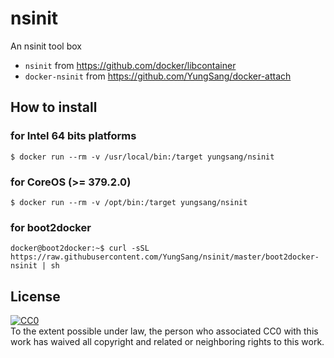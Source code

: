 # nsinit

An nsinit tool box

- `nsinit` from https://github.com/docker/libcontainer
- `docker-nsinit` from https://github.com/YungSang/docker-attach


## How to install

### for Intel 64 bits platforms

```
$ docker run --rm -v /usr/local/bin:/target yungsang/nsinit
```

### for CoreOS (>= 379.2.0)

```
$ docker run --rm -v /opt/bin:/target yungsang/nsinit
```

### for boot2docker

```
docker@boot2docker:~$ curl -sSL https://raw.githubusercontent.com/YungSang/nsinit/master/boot2docker-nsinit | sh
```

## License

[![CC0](http://i.creativecommons.org/p/zero/1.0/88x31.png)](http://creativecommons.org/publicdomain/zero/1.0/)  
To the extent possible under law, the person who associated CC0 with this work has waived all copyright and related or neighboring rights to this work.

